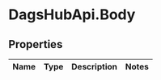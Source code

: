 # DagsHubApi.Body

## Properties
Name | Type | Description | Notes
------------ | ------------- | ------------- | -------------
